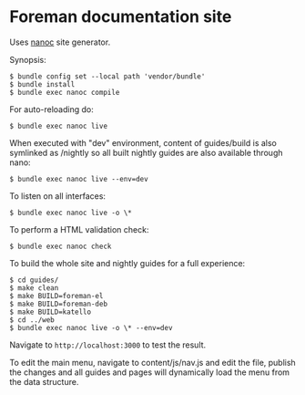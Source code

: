 # Foreman documentation site

Uses [nanoc](https://nanoc.app) site generator.

Synopsis:

	$ bundle config set --local path 'vendor/bundle'
	$ bundle install
	$ bundle exec nanoc compile

For auto-reloading do:

	$ bundle exec nanoc live

When executed with "dev" environment, content of guides/build is also symlinked
as /nightly so all built nightly guides are also available through nano:

	$ bundle exec nanoc live --env=dev

To listen on all interfaces:

	$ bundle exec nanoc live -o \*

To perform a HTML validation check:

	$ bundle exec nanoc check

To build the whole site and nightly guides for a full experience:

	$ cd guides/
	$ make clean
	$ make BUILD=foreman-el
	$ make BUILD=foreman-deb
	$ make BUILD=katello
	$ cd ../web
	$ bundle exec nanoc live -o \* --env=dev

Navigate to `http://localhost:3000` to test the result.

To edit the main menu, navigate to content/js/nav.js and edit the file, publish
the changes and all guides and pages will dynamically load the menu from the
data structure.
